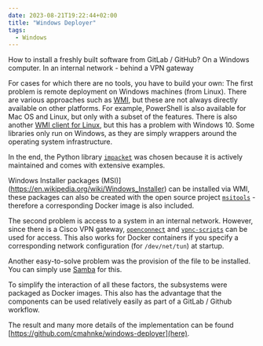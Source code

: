 ```yaml
---
date: 2023-08-21T19:22:44+02:00
title: "Windows Deployer"
tags:
  - Windows
---
```


How to install a freshly built software from GitLab / GitHub?
On a Windows computer.
In an internal network - behind a VPN gateway
<!--more-->

For cases for which there are no tools, you have to build your own:
The first problem is remote deployment on Windows machines (from Linux). There are various approaches such as [WMI](https://en.wikipedia.org/wiki/Windows_Management_Instrumentation), but these are not always directly available on other platforms. For example, PowerShell is also available for Mac OS and Linux, but only with a subset of the features. There is also another [WMI client for Linux](https://gist.github.com/rickheil/7c89a843bf7c853997a1), but this has a problem with Windows 10. Some libraries only run on Windows, as they are simply wrappers around the operating system infrastructure.

In the end, the Python library [`impacket`](https://github.com/fortra/impacket) was chosen because it is actively maintained and comes with extensive examples.

Windows Installer packages (MSI)](https://en.wikipedia.org/wiki/Windows_Installer) can be installed via WMI, these packages can also be created with the open source project [`msitools`](https://gitlab.gnome.org/GNOME/msitools) - therefore a corresponding Docker image is also included.

The second problem is access to a system in an internal network. However, since there is a Cisco VPN gateway, [`openconnect`](https://gitlab.com/openconnect/openconnect) and [`vpnc-scripts`](https://gitlab.com/openconnect/vpnc-scripts) can be used for access. This also works for Docker containers if you specify a corresponding network configuration (for `/dev/net/tun`) at startup.

Another easy-to-solve problem was the provision of the file to be installed. You can simply use [Samba](https://www.samba.org/) for this.

To simplify the interaction of all these factors, the subsystems were packaged as Docker images. This also has the advantage that the components can be used relatively easily as part of a GitLab / Github workflow.

The result and many more details of the implementation can be found [https://github.com/cmahnke/windows-deployer](here).
